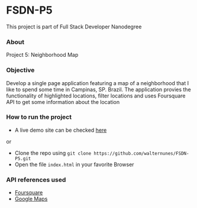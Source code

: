 # FSDN-P5
This project is part of Full Stack Developer Nanodegree

### About
Project 5: Neighborhood Map

### Objective
Develop a single page application featuring a map of a neighborhood that I like to spend some time in Campinas, SP. Brazil. The application provies the functionality of highlighted locations, filter locations and uses Foursquare API to get some information about the location

### How to run the project
* A live demo site can be checked [here](https://walternunes.github.io/FSDN-P5/index.html)

or

* Clone the repo using ```git clone https://github.com/walternunes/FSDN-P5.git```
* Open the file ```index.html``` in your favorite Browser

### API references used

* [Foursquare](https://developer.foursquare.com/)
* [Google Maps](https://developers.google.com/maps/documentation/)
